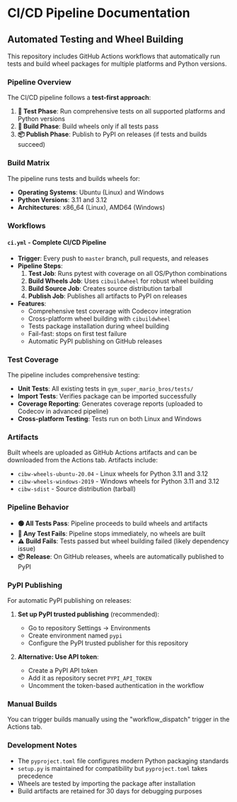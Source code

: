 # CI/CD Pipeline Documentation

## Automated Testing and Wheel Building

This repository includes GitHub Actions workflows that automatically run tests and build wheel packages for multiple platforms and Python versions.

### Pipeline Overview

The CI/CD pipeline follows a **test-first approach**:

1. **🧪 Test Phase**: Run comprehensive tests on all supported platforms and Python versions
2. **🔨 Build Phase**: Build wheels only if all tests pass
3. **📦 Publish Phase**: Publish to PyPI on releases (if tests and builds succeed)

### Build Matrix

The pipeline runs tests and builds wheels for:
- **Operating Systems**: Ubuntu (Linux) and Windows
- **Python Versions**: 3.11 and 3.12
- **Architectures**: x86_64 (Linux), AMD64 (Windows)

### Workflows

#### `ci.yml` - Complete CI/CD Pipeline
- **Trigger**: Every push to `master` branch, pull requests, and releases
- **Pipeline Steps**:
  1. **Test Job**: Runs pytest with coverage on all OS/Python combinations
  2. **Build Wheels Job**: Uses `cibuildwheel` for robust wheel building  
  3. **Build Source Job**: Creates source distribution tarball
  4. **Publish Job**: Publishes all artifacts to PyPI on releases
- **Features**:
  - Comprehensive test coverage with Codecov integration
  - Cross-platform wheel building with `cibuildwheel`
  - Tests package installation during wheel building
  - Fail-fast: stops on first test failure
  - Automatic PyPI publishing on GitHub releases

### Test Coverage

The pipeline includes comprehensive testing:
- **Unit Tests**: All existing tests in `gym_super_mario_bros/tests/`
- **Import Tests**: Verifies package can be imported successfully
- **Coverage Reporting**: Generates coverage reports (uploaded to Codecov in advanced pipeline)
- **Cross-platform Testing**: Tests run on both Linux and Windows

### Artifacts

Built wheels are uploaded as GitHub Actions artifacts and can be downloaded from the Actions tab. Artifacts include:
- `cibw-wheels-ubuntu-20.04` - Linux wheels for Python 3.11 and 3.12
- `cibw-wheels-windows-2019` - Windows wheels for Python 3.11 and 3.12
- `cibw-sdist` - Source distribution (tarball)

### Pipeline Behavior

- **🟢 All Tests Pass**: Pipeline proceeds to build wheels and artifacts
- **🔴 Any Test Fails**: Pipeline stops immediately, no wheels are built
- **⚠️ Build Fails**: Tests passed but wheel building failed (likely dependency issue)
- **📦 Release**: On GitHub releases, wheels are automatically published to PyPI

### PyPI Publishing

For automatic PyPI publishing on releases:

1. **Set up PyPI trusted publishing** (recommended):
   - Go to repository Settings → Environments
   - Create environment named `pypi`
   - Configure the PyPI trusted publisher for this repository

2. **Alternative: Use API token**:
   - Create a PyPI API token
   - Add it as repository secret `PYPI_API_TOKEN`
   - Uncomment the token-based authentication in the workflow

### Manual Builds

You can trigger builds manually using the "workflow_dispatch" trigger in the Actions tab.

### Development Notes

- The `pyproject.toml` file configures modern Python packaging standards
- `setup.py` is maintained for compatibility but `pyproject.toml` takes precedence
- Wheels are tested by importing the package after installation
- Build artifacts are retained for 30 days for debugging purposes
